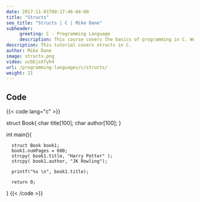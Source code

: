 ```yaml
---
date: 2017-11-01T00:17:46-04:00
title: "Structs"
seo_title: "Structs | C | Mike Dane"
subheader:
     greeting: C - Programming Language
     description: This course covers the basics of programming in C. Work your way through the videos and we'll teach you everything you need to know to start your programming journey!
description: This tutorial covers structs in C.
author: Mike Dane
image: structs.png
video: ucbEjsXfyh4
url: /programming-languages/c/structs/
weight: 21
---
```


## Code

{{< code lang="c" >}}

struct Book{
     char title[100];
     char author[100];
}

int main(){

      struct Book book1;
      book1.numPages = 600;
      strcpy( book1.title, "Harry Potter" );
      strcpy( book1.author, "JK Rowling");

      printf("%s \n", book1.title);

      return 0;
}
{{< /code >}}